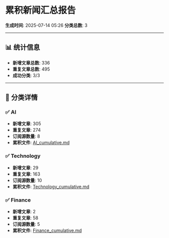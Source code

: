 # 累积新闻汇总报告

**生成时间**: 2025-07-14 05:26
**分类总数**: 3

---

## 📊 统计信息

- **新增文章总数**: 336
- **重复文章总数**: 495
- **成功分类**: 3/3

---

## 📂 分类详情

### ✅ AI
- **新增文章**: 305
- **重复文章**: 274
- **订阅源数量**: 8
- **累积文件**: [AI_cumulative.md](./AI_cumulative.md)

### ✅ Technology
- **新增文章**: 29
- **重复文章**: 163
- **订阅源数量**: 10
- **累积文件**: [Technology_cumulative.md](./Technology_cumulative.md)

### ✅ Finance
- **新增文章**: 2
- **重复文章**: 58
- **订阅源数量**: 5
- **累积文件**: [Finance_cumulative.md](./Finance_cumulative.md)
